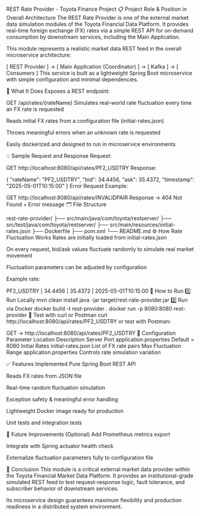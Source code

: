 REST Rate Provider - Toyota Finance Project
📋 Project Role & Position in Overall Architecture
The REST Rate Provider is one of the external market data simulation modules of the Toyota Financial Data Platform.
It provides real-time foreign exchange (FX) rates via a simple REST API for on-demand consumption by downstream services, including the Main Application.

This module represents a realistic market data REST feed in the overall microservice architecture:

[ REST Provider ] → [ Main Application (Coordinator) ] → [ Kafka ] → [ Consumers ]
This service is built as a lightweight Spring Boot microservice with simple configuration and minimal dependencies.

🎯 What It Does
Exposes a REST endpoint:

GET /api/rates/{rateName}
Simulates real-world rate fluctuation every time an FX rate is requested

Reads initial FX rates from a configuration file (initial-rates.json)

Throws meaningful errors when an unknown rate is requested

Easily dockerized and designed to run in microservice environments

💡 Sample Request and Response
Request:

GET http://localhost:8080/api/rates/PF2_USDTRY
Response:


{
    "rateName": "PF2_USDTRY",
    "bid": 34.4456,
    "ask": 35.4372,
    "timestamp": "2025-05-01T10:15:00"
}
Error Request Example:

GET http://localhost:8080/api/rates/INVALIDPAIR
Response → 404 Not Found + Error message
🗂️ File Structure

rest-rate-provider/
├── src/main/java/com/toyota/restserver/
├── src/test/java/com/toyota/restserver/
├── src/main/resources/initial-rates.json
├── Dockerfile
├── pom.xml
└── README.md
⚙️ How Rate Fluctuation Works
Rates are initially loaded from initial-rates.json

On every request, bid/ask values fluctuate randomly to simulate real market movement

Fluctuation parameters can be adjusted by configuration

Example rate:

PF2_USDTRY | 34.4456 | 35.4372 | 2025-05-01T10:15:00
🚀 How to Run
1️⃣ Run Locally
mvn clean install
java -jar target/rest-rate-provider.jar
2️⃣ Run via Docker
docker build -t rest-provider .
docker run -p 8080:8080 rest-provider
🔧 Test with curl or Postman
curl http://localhost:8080/api/rates/PF2_USDTRY
or test with Postman:

GET → http://localhost:8080/api/rates/PF2_USDTRY
📝 Configuration
Parameter	Location	Description
Server Port	application.properties	Default = 8080
Initial Rates	initial-rates.json	List of FX rate pairs
Max Fluctuation Range	application.properties	Controls rate simulation variation

✅ Features Implemented
Pure Spring Boot REST API

Reads FX rates from JSON file

Real-time random fluctuation simulation

Exception safety & meaningful error handling

Lightweight Docker image ready for production

Unit tests and integration tests

🚧 Future Improvements (Optional)
Add Prometheus metrics export

Integrate with Spring actuator health check

Externalize fluctuation parameters fully to configuration file

🔑 Conclusion
This module is a critical external market data provider within the Toyota Financial Market Data Platform.
It provides an institutional-grade simulated REST feed to test request-response logic, fault tolerance, and subscriber behavior of downstream services.

Its microservice design guarantees maximum flexibility and production readiness in a distributed system environment.

